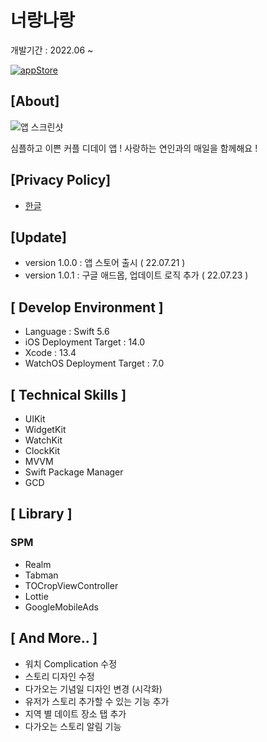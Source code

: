 # 너랑나랑

개발기간 : 2022.06 ~

[![appStore](https://user-images.githubusercontent.com/50910456/173174832-7d395623-ceb3-4796-b718-22e550af6934.svg)](https://apps.apple.com/app/%EB%84%88%EB%9E%91%EB%82%98%EB%9E%91-%EC%BB%A4%ED%94%8C-%EB%94%94%EB%8D%B0%EC%9D%B4/id1635302922)

## [About]

![앱 스크린샷](https://user-images.githubusercontent.com/50910456/180156946-54578c33-abcf-4605-b6a2-7e2fb13dcedb.png)

심플하고 이쁜 커플 디데이 앱 !
사랑하는 연인과의 매일을 함께해요 !

## [Privacy Policy]

- [한글](https://github.com/ungchun/coupleDayProject/blob/main/PrivacyPolicy/ko.md)

## [Update]

- version 1.0.0 : 앱 스토어 출시 ( 22.07.21 )
- version 1.0.1 : 구글 애드몹, 업데이트 로직 추가 ( 22.07.23 )

## [ Develop Environment ]

- Language : Swift 5.6
- iOS Deployment Target : 14.0
- Xcode : 13.4
- WatchOS Deployment Target : 7.0

## [ Technical Skills ]

- UIKit
- WidgetKit
- WatchKit
- ClockKit
- MVVM
- Swift Package Manager
- GCD

## [ Library ]

### SPM

- Realm
- Tabman
- TOCropViewController
- Lottie
- GoogleMobileAds

## [ And More.. ]

- 워치 Complication 수정
- 스토리 디자인 수정
- 다가오는 기념일 디자인 변경 (시각화)
- 유저가 스토리 추가할 수 있는 기능 추가
- 지역 별 데이트 장소 탭 추가
- 다가오는 스토리 알림 기능
